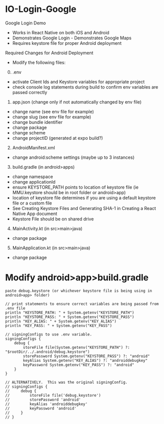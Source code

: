# IO-Login-Google

Google Login Demo

- Works in React Native on both iOS and Android
- Demonstrates Google Login - Demonstrates Google Maps
- Requires keystore file for proper Android deployment

Required Changes for Android Deployment

- Modify the following files:

0. .env

- activate Client Ids and Keystore variables for appropriate project
- check console log statements during build to confirm env variables are passed correctly

1. app.json (change only if not automatically changed by env file)

- change name (see env file for example)
- change slug (see env file for example)
- change bundle identifier
- change package
- change scheme
- change projectID (generated at expo build?)

2. AndroidManifest.xml

- change android:scheme settings (maybe up to 3 instances)

3. build.gradle (in android>apps)

- change namespace
- change applicationId
- ensure KEYSTORE_PATH points to location of keystore file (ie MMU.keystore should be in root folder or android>app)
- location of keystore file determines if you are using a default keystore file or a custom file
- See Creating Keystore Files and Generating SHA-1 in Creating a React Native App document
- Keystore File should be on shared drive

4. MainActivity.kt (in src>main>java)

- change package

5. MainApplication.kt (in src>main>java)

- change package

# Modify android>app>build.gradle

    paste debug.keystore (or whichever keystore file is being using in android>app> folder)

    // print statements to ensure correct variables are being passed from .env file
    println "KEYSTORE_PATH: " + System.getenv("KEYSTORE_PATH")
    println "KEYSTORE_PASS: " + System.getenv("KEYSTORE_PASS")
    println "KEY_ALIAS: " + System.getenv("KEY_ALIAS")
    println "KEY_PASS: " + System.getenv("KEY_PASS")

    // signingConfigs to use .env variable.
    signingConfigs {
        debug {
            storeFile file(System.getenv("KEYSTORE_PATH") ?: "$rootDir/../.android/debug.keystore")
            storePassword System.getenv("KEYSTORE_PASS") ?: "android"
            keyAlias System.getenv("KEY_ALIAS") ?: "androiddebugkey"
            keyPassword System.getenv("KEY_PASS") ?: "android"
        }
    }

    // ALTERNATIVELY.  This was the original signingConfig.
    // signingConfigs {
    //     debug {
    //         storeFile file('debug.keystore')
    //         storePassword 'android'
    //         keyAlias 'androiddebugkey'
    //         keyPassword 'android'
    //     }
    // }
